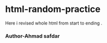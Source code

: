 # html-random-practice
Here i revised whole html from start to ending .
<br>
<h3>Author-Ahmad safdar</h3>
